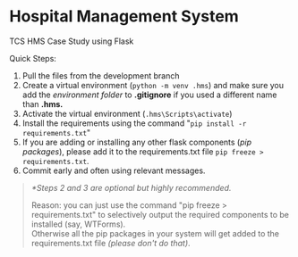 # Hospital Management System

TCS HMS Case Study using Flask

Quick Steps:

1.  Pull the files from the development branch
2.  Create a virtual environment (`python -m venv .hms`) and make sure you add the _environment folder_ to **.gitignore** if you used a different name than **.hms.**
3.  Activate the virtual environment (`.hms\Scripts\activate`)
4.  Install the requirements using the command "`pip install -r requirements.txt`"
5.  If you are adding or installing any other flask components (_pip packages_), please add it to the requirements.txt file `pip freeze > requirements.txt`.
6.  Commit early and often using relevant messages.

> _\*Steps 2 and 3 are optional but highly recommended._
> 
> Reason: you can just use the command "pip freeze > requirements.txt" to selectively output the required components to be installed (say, WTForms).  
> Otherwise all the pip packages in your system will get added to the requirements.txt file _(please don't do that)_.
